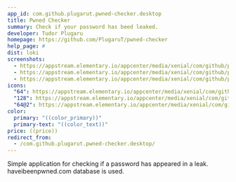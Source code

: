 ```yaml
---
app_id: com.github.plugarut.pwned-checker.desktop
title: Pwned Checker
summary: Check if your password has beed leaked.
developer: Tudor Plugaru
homepage: https://github.com/PlugaruT/pwned-checker
help_page: #
dist: loki
screenshots:
  - https://appstream.elementary.io/appcenter/media/xenial/com/github/plugarut.pwned-checker.desktop/B70808ECD5C5D26C97D7BB1504AB4B60/screenshots/image-1_orig.png
  - https://appstream.elementary.io/appcenter/media/xenial/com/github/plugarut.pwned-checker.desktop/B70808ECD5C5D26C97D7BB1504AB4B60/screenshots/image-2_orig.png
  - https://appstream.elementary.io/appcenter/media/xenial/com/github/plugarut.pwned-checker.desktop/B70808ECD5C5D26C97D7BB1504AB4B60/screenshots/image-3_orig.png
icons:
  "64": https://appstream.elementary.io/appcenter/media/xenial/com/github/plugarut.pwned-checker.desktop/B70808ECD5C5D26C97D7BB1504AB4B60/icons/64x64/com.github.plugarut.pwned-checker_com.github.plugarut.pwned-checker.png
  "128": https://appstream.elementary.io/appcenter/media/xenial/com/github/plugarut.pwned-checker.desktop/B70808ECD5C5D26C97D7BB1504AB4B60/icons/128x128/com.github.plugarut.pwned-checker_com.github.plugarut.pwned-checker.png
  "64@2": https://appstream.elementary.io/appcenter/media/xenial/com/github/plugarut.pwned-checker.desktop/B70808ECD5C5D26C97D7BB1504AB4B60/icons/64x64@2/com.github.plugarut.pwned-checker_com.github.plugarut.pwned-checker.png
color:
  primary: "((color_primary))"
  primary-text: "((color_text))"
price: ((price))
redirect_from:
  - /com.github.plugarut.pwned-checker.desktop/
---
```


<p>Simple application for checking if a password has appeared in a leak. haveibeenpwned.com database is used.</p>